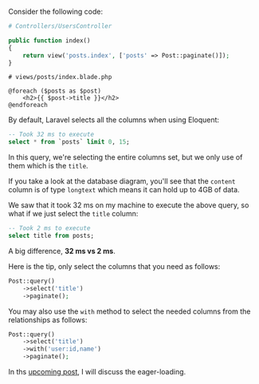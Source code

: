 Consider the following code: 
```php
# Controllers/UsersController

public function index()
{
    return view('posts.index', ['posts' => Post::paginate()]);
}
```

```blade
# views/posts/index.blade.php

@foreach ($posts as $post)
    <h2>{{ $post->title }}</h2>
@endforeach
```

By default, Laravel selects all the columns when using Eloquent:
```sql
-- Took 32 ms to execute
select * from `posts` limit 0, 15;
``` 

In this query, we're selecting the entire columns set, but we only use of them which is the `title`.
 
If you take a look at the database diagram, you'll see that the `content` column is of type `longtext` which means it can hold up to 4GB of data.

We saw that it took 32 ms on my machine to execute the above query, so what if we just select the `title` column:
```sql
-- Took 2 ms to execute
select title from posts;
```

A big difference, **32 ms vs 2 ms**.

Here is the tip, only select the columns that you need as follows:
```php
Post::query()
    ->select('title')
    ->paginate();
```

You may also use the `with` method to select the needed columns from the relationships as follows:
```php
Post::query()
    ->select('title')
    ->with('user:id,name')
    ->paginate();
```

In ths [upcoming post](../eloquent-performance-eager-loading/), I will discuss the eager-loading.